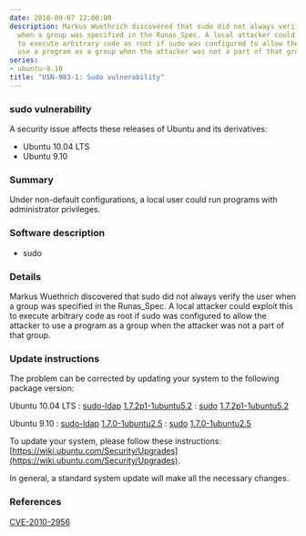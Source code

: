 ```yaml
---
date: 2010-09-07 12:00:00
description: Markus Wuethrich discovered that sudo did not always verify the user
  when a group was specified in the Runas_Spec. A local attacker could exploit this
  to execute arbitrary code as root if sudo was configured to allow the attacker to
  use a program as a group when the attacker was not a part of that group.
series:
- ubuntu-9.10
title: "USN-983-1: Sudo vulnerability"
---
```



### sudo vulnerability

A security issue affects these releases of Ubuntu and its derivatives:

* Ubuntu 10.04 LTS
* Ubuntu 9.10

### Summary

Under non-default configurations, a local user could run programs with administrator privileges.

### Software description

* sudo 

### Details

Markus Wuethrich discovered that sudo did not always verify the user when a group was specified in the Runas_Spec. A local attacker could exploit this to execute arbitrary code as root if sudo was configured to allow the attacker to use a program as a group when the attacker was not a part of that group. 

### Update instructions

The problem can be corrected by updating your system to the following package version:

Ubuntu 10.04 LTS
 : [sudo-ldap](https://launchpad.net/ubuntu/+source/sudo) <span> [1.7.2p1-1ubuntu5.2](https://launchpad.net/ubuntu/+source/sudo/1.7.2p1-1ubuntu5.2) </span> 
 : [sudo](https://launchpad.net/ubuntu/+source/sudo) <span> [1.7.2p1-1ubuntu5.2](https://launchpad.net/ubuntu/+source/sudo/1.7.2p1-1ubuntu5.2) </span> 

Ubuntu 9.10
 : [sudo-ldap](https://launchpad.net/ubuntu/+source/sudo) <span> [1.7.0-1ubuntu2.5](https://launchpad.net/ubuntu/+source/sudo/1.7.0-1ubuntu2.5) </span> 
 : [sudo](https://launchpad.net/ubuntu/+source/sudo) <span> [1.7.0-1ubuntu2.5](https://launchpad.net/ubuntu/+source/sudo/1.7.0-1ubuntu2.5) </span> 

To update your system, please follow these instructions: [https://wiki.ubuntu.com/Security/Upgrades](https://wiki.ubuntu.com/Security/Upgrades).

In general, a standard system update will make all the necessary changes. 

### References

 
 [CVE-2010-2956](http://people.ubuntu.com/~ubuntu-security/cve/CVE-2010-2956)